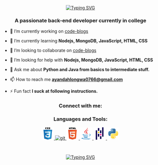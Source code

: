 
<div align="center"><a href="https://git.io/typing-svg"><img src="https://readme-typing-svg.herokuapp.com?font=Montserrat&pause=1000&color=B89A05&random=false&width=435&lines=Hi%2C+I+am+Kusasalakhe+Hlongwa+%F0%9F%A4%97" alt="Typing SVG" /></a></div>
<h3 align="center">A passionate back-end developer currently in college</h3>

- 🔭 I’m currently working on [code-blogs](https://github.com/khlongwa-code/code-blogs)

- 🌱 I’m currently learning **Nodejs, MongoDB, JavaScript, HTML, CSS**

- 👯 I’m looking to collaborate on [code-blogs](https://github.com/khlongwa-code/code-blogs)

- 🤝 I’m looking for help with **Nodejs, MongoDB, JavaScript, HTML, CSS**

- 💬 Ask me about **Python and Java from basics to intermediate stuff.**

- 📫 How to reach me **ayandahlongwa0766@gmail.com**

- ⚡ Fun fact **I suck at following instructions.**

<h3 align="center">Connect with me:</h3>
<p align="center">
</p>

<h3 align="center">Languages and Tools:</h3>
<p align="center"> <a href="https://www.w3schools.com/css/" target="_blank" rel="noreferrer"> <img src="https://raw.githubusercontent.com/devicons/devicon/master/icons/css3/css3-original-wordmark.svg" alt="css3" width="40" height="40"/> </a> <a href="https://git-scm.com/" target="_blank" rel="noreferrer"> <img src="https://www.vectorlogo.zone/logos/git-scm/git-scm-icon.svg" alt="git" width="40" height="40"/> </a> <a href="https://www.w3.org/html/" target="_blank" rel="noreferrer"> <img src="https://raw.githubusercontent.com/devicons/devicon/master/icons/html5/html5-original-wordmark.svg" alt="html5" width="40" height="40"/> </a> <a href="https://www.java.com" target="_blank" rel="noreferrer"> <img src="https://raw.githubusercontent.com/devicons/devicon/master/icons/java/java-original.svg" alt="java" width="40" height="40"/> </a> <a href="https://pandas.pydata.org/" target="_blank" rel="noreferrer"> <img src="https://raw.githubusercontent.com/devicons/devicon/2ae2a900d2f041da66e950e4d48052658d850630/icons/pandas/pandas-original.svg" alt="pandas" width="40" height="40"/> </a> <a href="https://www.python.org" target="_blank" rel="noreferrer"> <img src="https://raw.githubusercontent.com/devicons/devicon/master/icons/python/python-original.svg" alt="python" width="40" height="40"/> </a> </p>
<br>
<p align="center"><a href="https://git.io/typing-svg"><img src="https://readme-typing-svg.herokuapp.com?font=Montserrat&pause=1000&color=B89A05&random=false&width=435&lines=Thanks+for+visiting+my+GitHub+%F0%9F%AB%B6" alt="Typing SVG" /></a></p>
